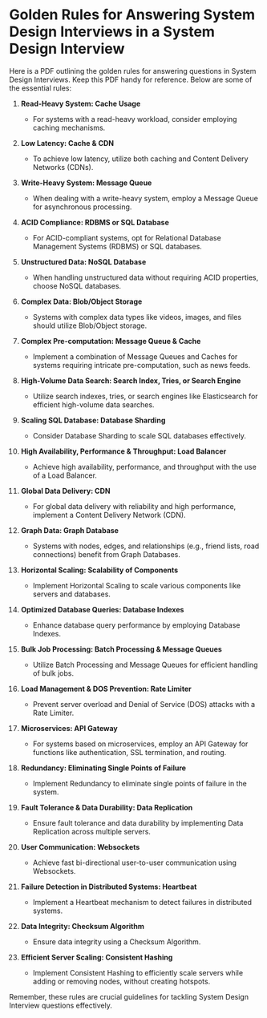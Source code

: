 # Golden Rules for Answering System Design Interviews in a System Design Interview

Here is a PDF outlining the golden rules for answering questions in System Design Interviews. Keep this PDF handy for reference. Below are some of the essential rules:

1. **Read-Heavy System: Cache Usage**
   - For systems with a read-heavy workload, consider employing caching mechanisms.

2. **Low Latency: Cache & CDN**
   - To achieve low latency, utilize both caching and Content Delivery Networks (CDNs).

3. **Write-Heavy System: Message Queue**
   - When dealing with a write-heavy system, employ a Message Queue for asynchronous processing.

4. **ACID Compliance: RDBMS or SQL Database**
   - For ACID-compliant systems, opt for Relational Database Management Systems (RDBMS) or SQL databases.

5. **Unstructured Data: NoSQL Database**
   - When handling unstructured data without requiring ACID properties, choose NoSQL databases.

6. **Complex Data: Blob/Object Storage**
   - Systems with complex data types like videos, images, and files should utilize Blob/Object storage.

7. **Complex Pre-computation: Message Queue & Cache**
   - Implement a combination of Message Queues and Caches for systems requiring intricate pre-computation, such as news feeds.

8. **High-Volume Data Search: Search Index, Tries, or Search Engine**
   - Utilize search indexes, tries, or search engines like Elasticsearch for efficient high-volume data searches.

9. **Scaling SQL Database: Database Sharding**
   - Consider Database Sharding to scale SQL databases effectively.

10. **High Availability, Performance & Throughput: Load Balancer**
    - Achieve high availability, performance, and throughput with the use of a Load Balancer.

11. **Global Data Delivery: CDN**
    - For global data delivery with reliability and high performance, implement a Content Delivery Network (CDN).

12. **Graph Data: Graph Database**
    - Systems with nodes, edges, and relationships (e.g., friend lists, road connections) benefit from Graph Databases.

13. **Horizontal Scaling: Scalability of Components**
    - Implement Horizontal Scaling to scale various components like servers and databases.

14. **Optimized Database Queries: Database Indexes**
    - Enhance database query performance by employing Database Indexes.

15. **Bulk Job Processing: Batch Processing & Message Queues**
    - Utilize Batch Processing and Message Queues for efficient handling of bulk jobs.

16. **Load Management & DOS Prevention: Rate Limiter**
    - Prevent server overload and Denial of Service (DOS) attacks with a Rate Limiter.

17. **Microservices: API Gateway**
    - For systems based on microservices, employ an API Gateway for functions like authentication, SSL termination, and routing.

18. **Redundancy: Eliminating Single Points of Failure**
    - Implement Redundancy to eliminate single points of failure in the system.

19. **Fault Tolerance & Data Durability: Data Replication**
    - Ensure fault tolerance and data durability by implementing Data Replication across multiple servers.

20. **User Communication: Websockets**
    - Achieve fast bi-directional user-to-user communication using Websockets.

21. **Failure Detection in Distributed Systems: Heartbeat**
    - Implement a Heartbeat mechanism to detect failures in distributed systems.

22. **Data Integrity: Checksum Algorithm**
    - Ensure data integrity using a Checksum Algorithm.

23. **Efficient Server Scaling: Consistent Hashing**
    - Implement Consistent Hashing to efficiently scale servers while adding or removing nodes, without creating hotspots.

Remember, these rules are crucial guidelines for tackling System Design Interview questions effectively.